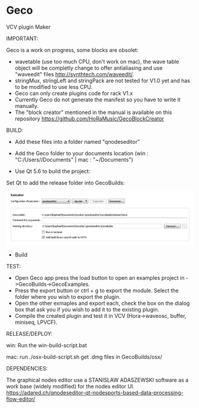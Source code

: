 # Geco
VCV plugin Maker



IMPORTANT:

Geco is a work on progress, some blocks are obsolet:

- wavetable (use too much CPU, don't work on mac), the wave table object will be completly change to offer antialiasing and use   
  "waveedit" files http://synthtech.com/waveedit/.
- stringMux, stringLeft and stringPack are not tested for V1.0 yet and has to be modified to use less CPU.
- Geco can only create plugins code for rack V1.x
- Currently Geco do not generate the manifest so you have to write it manually.
- The "block creator" mentioned in the manual is available on this repository https://github.com/HoRaMusic/GecoBlockCreator



BUILD: 

- Add these files into a folder named "qnodeseditor"

- Add the Geco folder to your documents location (win : "C:/Users/<USER>/Documents" | mac : "~/Documents")

- Use Qt 5.6 to build the project:

Set Qt to add the release folder into GecoBuilds:

![alt text](https://github.com/HoRaMusic/Geco/blob/master/QtRunSetting.png)

- Build


TEST:

- Open Geco app press the load button to open an examples project in ->GecoBuilds->GecoExamples.
- Press the export button or ctrl + g to export the module. Select the folder where you wish to export the plugin.
- Open the other exmaples and export each, check the box on the dialog box that ask you if you wish to add it to the existing plugin.
- Compile the created plugin and test it in VCV (Hora->waveosc, buffer, miniseq, LPVCF).

RELEASE/DEPLOY:

win:
Run the win-build-script.bat

mac:
run ./osx-build-script.sh
get .dmg files in GecoBuilds/osx/


DEPENDENCIES:

The graphical nodes editor use a STANISLAW ADASZEWSKI software as a work base (widely modified) for the nodes editor UI.
https://adared.ch/qnodeseditor-qt-nodesports-based-data-processing-flow-editor/

